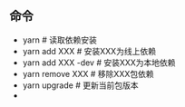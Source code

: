 ## 命令
- yarn  # 读取依赖安装
- yarn add XXX  # 安装XXX为线上依赖
- yarn add XXX -dev  # 安装XXX为本地依赖
- yarn remove XXX  # 移除XXX包依赖
- yarn upgrade  # 更新当前包版本
- 